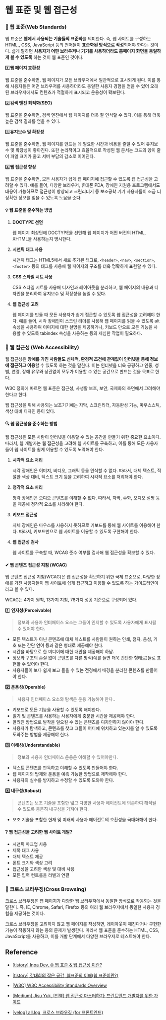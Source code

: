 # 웹 표준 및 웹 접근성

### 📌 웹 표준(Web Standards)

웹 표준은 **웹에서 사용되는 기술들의 표준화**를 의미한다. 즉, 웹 사이트를 구성하는 HTML,, CSS, JavaScript 등의 언어들이 **표준화된 방식으로 작성**되어야 한다는 것이다. 쉽게 말하면 **사용자가 어떤 브라우저나 기기를 사용하더라도 홈페이지 화면을 동일하게 볼 수 있도록** 하는 것이 웹 표준인 것이다.

1️⃣**웹 페이지 호환성**

웹 표준을 준수하면, 웹 페이지가 모든 브라우저에서 일관적으로 표시되게 된다. 이를 통해 사용자들은 어떤 브라우저를 사용하더라도 동일한 사용자 경험을 얻을 수 있어 오래된 브라우저에서도 컨텐츠가 적절하게 표시되고 운용성이 확보된다.

2️⃣**검색 엔진 최적화(SEO)**

웹 표준을 준수하면, 검색 엔진에서 웹 페이지를 더욱 잘 인식할 수 있다. 이를 통해 더욱 높은 검색 결과를 얻을 수 있다.

3️⃣**유지보수 및 확장성**

웹 표준을 준수하면, 웹 페이지를 만드는 데 필요한 시간과 비용을 줄일 수 있어 유지보수 및 확장성이 좋아진다. 또한 논리적이고 효율적으로 작성된 웹 문서는 코드의 양이 줄어 파일 크기가 줄고 서버 부담의 감소로 이어진다.

4️⃣**웹 접근성 향상**

웹 표준을 준수하면, 모든 사용자가 쉽게 웹 페이지에 접근할 수 있도록 웹 접근성을 고려할 수 있다. 예를 들어, 다양한 브라우저, 휴대폰 PDA, 장애인 지원용 프로그램에서도 대응이 가능하므로 접근성이 향상되고 크린리더기 등 보조공학 기기 사용자들이 조금 더 정확한 정보를 얻을 수 있도록 도움을 준다.

#### 💡 웹 표준을 준수하는 방법

1. **DOCTYPE 선언**

   웹 페이지 최상단에 DOCTYPE을 선언해 웹 페이지가 어떤 버전의 HTML, XHTML을 사용하는지 명시한다.

2. **시맨틱 태그 사용**

   시맨틱 태그는 HTML5에서 새로 추가된 태그로, `<header>`, `<nav>`, `<section>`, `<footer>` 등의 태그를 사용해 웹 페이지의 구조를 더욱 명확하게 표현할 수 있다.

3. **CSS 스타일 시트 사용**

   CSS 스타일 시트를 사용해 디자인과 레이아웃을 분리하고, 웹 페이지의 내용과 디자인을 분리하여 유지보수 및 확장성을 높일 수 있다.

4. **웹 접근성 고려**

   웹 페이지를 만들 때 모든 사용자가 쉽게 접근할 수 있도록 웹 접근성을 고려해야 한다. 예를 들어, 시각 장애인이 스크린 리더를 사용해 웹 페이지를 읽을 수 있도록 alt 속성을 사용하여 이미지에 대한 설명을 제공하거나, 키보드 만으로 모든 기능을 사용할 수 있도록 tabindex 속성을 사용하는 등의 세심한 작업이 필요하다.



### 📌 웹 접근성 (Web Accessibility)

웹 접근성은 **장애를 가진 사람들도 신체적, 환경적 조건에 관계없이 인터넷을 통해 정보에 접근하고 이용**할 수 있도록 하는 것을 말한다. 이는 인터넷을 더욱 공평하고 인종, 성별, 연령, 장애 유무와 상관없이 모두가 이용할 수 있는 공간으로 만드는 것을 목표로 한다.

W3C 정의에 따르면 웹 표준은 접근성, 사생활 보호, 보안, 국제화의 측면에서 고려해야 한다고 한다.

웹 접근성을 위해 사용되는 보조기기에는 자막, 스크린리더, 자동완성 기능, 마우스스틱, 색상 대비 디자인 등이 있다.

#### 🔍 웹 접근성을 준수하는 방법

웹 접근성은 모든 사람이 인터넷을 이용할 수 있는 공간을 만들기 위한 중요한 요소이다. 따라서, 웹 개발자는 웹 접근성을 고려해 웹 사이트를 구축하고, 이를 통해 모든 사용자들이 웹 사이트를 쉽게 이용할 수 있도록 노력해야 한다.

1. **시각적 요소 처리**

   시각 장애인은 이미지, 비디오, 그래픽 등을 인식할 수 없다. 따라서, 대체 텍스트, 적절한 색상 대비, 텍스트 크기 등을 고려하여 시각적 요소를 처리해야 한다.

2. **청각적 요소 처리**

   청각 장애인은 오디오 콘텐츠를 이해할 수 없다. 따라서, 자막, 수화, 오디오 설명 등을 제공해 청각적 요소를 처리해야 한다.

3. **키보드 접근성**

   지체 장애인은 마우스를 사용하지 못하므로 키보드를 통해 웹 사이트를 이용해야 한다. 따라서, 키보드만으로 웹 사이트를 이용할 수 있도록 구현해야 한다.

4. **웹 접근성 검사**

   웹 사이트를 구축할 때, WCAG 준수 여부를 검사해 웹 접근성을 확보할 수 있다.

#### ✔ 웹 콘텐츠 접근성 지침 (WCAG)

웹 콘텐츠 접근성 지침(WCAG)은 웹 접근성을 확보하기 위한 국제 표준으로, 다양한 장애를 가진 사용자들이 웹 사이트에 쉽게 접근하고 이용할 수 있도록 하는 가이드라인이라고 볼 수 있다.

WCAG는 4가지 원칙, 13가지 지침, 78가지 성공 기준으로 구성되어 있다.

1️⃣ **인지성(Perceivable)**

>  정보와 사용자 인터페이스 요소는 그들이 인지할 수 있도록 사용자에게 표시될 수 있어야 한다.

- 모든 텍스트가 아닌 콘텐츠에 대체 텍스트를 사람들이 원하는 인쇄, 점자, 음성, 기호 또는 간단 언어 등과 같은 형태로 제공해야 한다.
- 시간을 바탕으로 한 미디어에 대한 대안을 제공해야 하낟.
- 정보와 구조의 손실 없이 콘텐츠를 다른 방식(예를 들면 더욱 간단한 형태로)들로 표현할 수 있어야 한다.
- 사용자들이 보다 쉽게 보고 들을 수 있는 전경에서 배경을 분리한 콘텐츠를 만들어야 한다.

**2️⃣ 운용성(Operable)**

> 사용자 인터페이스 요소와 탐색은 운용 가능해야 한다..

- 키보드로 모든 기능을 사용할 수 있도록 해야한다.
- 읽기 및 콘텐츠를 사용하는 사용자에게 충분한 시간을 제공해야 한다.
- 알려진 방법으로 발작을 일으킬 수 있는 콘텐츠를 디자인하지 않아야 한다.
- 사용자가 탐색하고, 콘텐츠를 찾고 그들이 어디에 위치하고 있는지를 알 수 있도록 도와주는 방법을 제공해야 한다.

**3️⃣ 이해성(Understandable)**

> 정보와 사용자 인터페이스 운용은 이해할 수 있어야한다.

- 텍스트 콘텐츠를 판독하고 이해할 수 있도록 만들어야 한다.
- 웹 페이지의 탑재와 운용을 예측 가능한 방법으로 제작해야 한다.
- 사용자의 실수를 방지하고 수정할 수 있도록 도와야 한다.

**4️⃣ 내구성(Robust)**

> 콘텐츠는 보조 기술을 포함한 넓고 다양한 사용자 에이전트에 의존하여 해석될 수 있도록 충분히 내구성을 가져야 한다.

- 보조 기술을 포함한 현재 및 미래의 사용자 에이전트의 호환성을 극대화해야 한다.

#### ❔ 웹 접근성을 고려한 웹 사이트 개발?

- 시맨틱 마크업 사용
- 제목 태그 사용
- 대체 텍스트 제공
- 폰트 크기와 색상 고려
- 접근성을 고려한 색상 및 대비 사용
- 모든 입력 컨트롤을 라벨과 연결



### 📌 크로스 브라우징(Cross Browsing)

크로스 브라우징은 웹 페이지가 다양한 웹 브라우저에서 동일한 방식으로 작동되는 것을 말한다. 즉, IE, Chrome, Safari, Firefox 등의 여러 웹 브라우저에서 동일한 사용자 경험을 제공하는 것이다.

크로스 브라우징을 고려하지 않고 웹 페이지를 작성하면, 레이아웃이 깨진다거나 구현한 기능이 작동하지 않는 등의 문제가 발생한다. 따라서 웹 표준을 준수하는 HTML, CSS, JavaScript를 사용하고, 이를 개발 단계에서 다양한 브라우저로 테스트해야 한다.









## Reference

- [[tistory] Inpa Dev, 🌐 웹 표준 & 웹 접근성 이란?](https://inpa.tistory.com/entry/WEB-%F0%9F%93%9A-%EC%9B%B9-%ED%91%9C%EC%A4%80%EC%9D%98-%EC%9D%B4%ED%95%B4)
- [[tistory] 갓대희의 작은 공간, 웹표준의 이해(웹 표준이란?)](https://goddaehee.tistory.com/244)
- [[W3C] W3C Accessibility Standards Overview](https://www.w3.org/WAI/standards-guidelines/)
- [[Medium] Jisu Yuk, [번역] 웹 접근성 마스터하기: 프런트엔드 개발자를 위한 가이드](https://medium.com/@yujso66/%EB%B2%88%EC%97%AD-%EC%9B%B9-%EC%A0%91%EA%B7%BC%EC%84%B1-%EB%A7%88%EC%8A%A4%ED%84%B0%ED%95%98%EA%B8%B0-%ED%94%84%EB%9F%B0%ED%8A%B8%EC%97%94%EB%93%9C-%EA%B0%9C%EB%B0%9C%EC%9E%90%EB%A5%BC-%EC%9C%84%ED%95%9C-%EA%B0%80%EC%9D%B4%EB%93%9C-cdac7a1e2710)

- [[velog] all.log, 크로스 브라우징 (for 프론트엔드)](https://velog.io/@khakisage/%ED%81%AC%EB%A1%9C%EC%8A%A4-%EB%B8%8C%EB%9D%BC%EC%9A%B0%EC%A7%95-for-%ED%94%84%EB%A1%A0%ED%8A%B8%EC%97%94%EB%93%9C)
